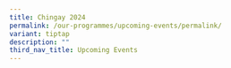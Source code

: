 ```yaml
---
title: Chingay 2024
permalink: /our-programmes/upcoming-events/permalink/
variant: tiptap
description: ""
third_nav_title: Upcoming Events
---
```

